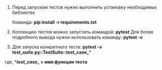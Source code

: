 1) Перед запуском тестов нужно выполнить установку необходимых библиотек

    Команда: **pip install -r requirements.txt**

2) Коллекцию тестов можно запустить командой: **pytest** 
   Для более подробного вывода нужно использовать команду: **pytest -v** 

3) Для запуска конкретного теста:
**pytest -v test_suite.py::TestSuite::test_case_***

где, 
******test_case_* = имя функции теста****


